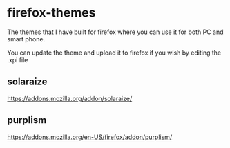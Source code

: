 # firefox-themes
The themes that I have built for firefox where you can use it for both PC and smart phone.


You can update the theme and upload it to firefox if you wish by editing the .xpi file

## solaraize
https://addons.mozilla.org/addon/solaraize/

## purplism
https://addons.mozilla.org/en-US/firefox/addon/purplism/
